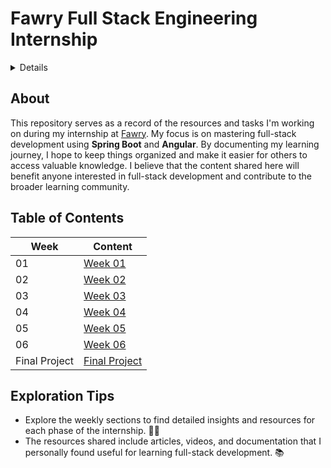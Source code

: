 # Fawry Full Stack Engineering Internship

<details>  
 ![build](https://github.com/user-attachments/assets/0c4189f6-cdea-4a4f-984a-90a2520f661c)
</details>

## About 

This repository serves as a record of the resources and tasks I'm working on during my internship at [Fawry](https://www.fawry.com/). My focus is on mastering full-stack development using **Spring Boot** and **Angular**. By documenting my learning journey, I hope to keep things organized and make it easier for others to access valuable knowledge. I believe that the content shared here will benefit anyone interested in full-stack development and contribute to the broader learning community.

## Table of Contents

| Week         | Content                                              |
|--------------|------------------------------------------------------|
| 01           | [Week 01](./Week01#readme)                           |
| 02           | [Week 02](./Week02#readme)                           |
| 03           | [Week 03](./Week03#readme)                           |
| 04           | [Week 04](./Week04#readme)                           |
| 05           | [Week 05](./Week05#readme)                           |
| 06           | [Week 06](./Week06#readme)                           |
| Final Project| [Final Project](https://github.com/Fawry-Internship)  |

## Exploration Tips
- Explore the weekly sections to find detailed insights and resources for each phase of the internship. 🕵️‍♂️
- The resources shared include articles, videos, and documentation that I personally found useful for learning full-stack development. 📚

